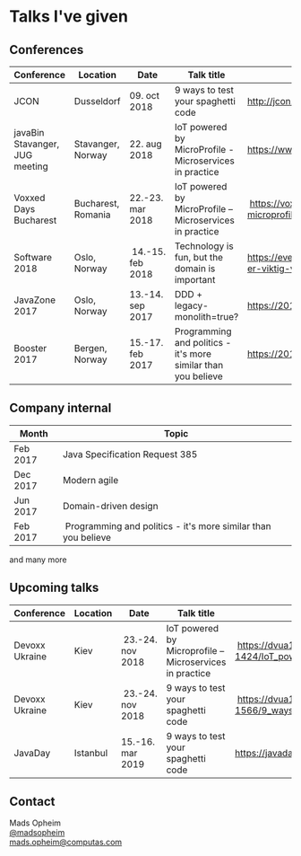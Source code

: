 # Talks I've given

## Conferences
Conference | Location | Date | Talk title | URL
--- | --- | --- | --- | ---
JCON | Dusseldorf | 09. oct 2018 | 9 ways to test your spaghetti code | http://jcon.one/en |
javaBin Stavanger, JUG meeting | Stavanger, Norway | 22. aug 2018 | IoT powered by MicroProfile - Microservices in practice | https://www.meetup.com/javaBin-Stavanger/events/253537920/
Voxxed Days Bucharest | Bucharest, Romania | 22.-23. mar 2018 | IoT powered by MicroProfile – Microservices in practice| https://voxxeddays.com/romania/2018/01/16/iot-powered-by-microprofile-microservices-in-practice/
Software 2018 | Oslo, Norway | 14.-15. feb 2018 | Technology is fun, but the domain is important | https://event.dnd.no/software/sessions/teknologi-er-artig-men-domenet-er-viktig-vanne-landro-og-mads-opheim-computas/ |
JavaZone 2017 | Oslo, Norway | 13.-14. sep 2017 | DDD + legacy-monolith=true? | https://2017.javazone.no/program/bcbb8c889b204ddbb59a4c5d67035897 |
Booster 2017 | Bergen, Norway | 15.-17. feb 2017 | Programming and politics - it's more similar than you believe | https://2017.boosterconf.no/talks/877 |


## Company internal
Month | Topic
--- | ---
Feb 2017 | Java Specification Request 385 |
Dec 2017 | Modern agile |
Jun 2017 | Domain-driven design
Feb 2017 | Programming and politics - it's more similar than you believe
and many more

## Upcoming talks
Conference | Location | Date | Talk title | URL
--- | --- | --- | --- | ---
Devoxx Ukraine | Kiev | 23.-24. nov 2018 | IoT powered by Microprofile – Microservices in practice | https://dvua18.confinabox.com/talk/NBH-1424/IoT_powered_by_Microprofile_%E2%80%93_Microservices_in_practice
Devoxx Ukraine | Kiev | 23.-24. nov 2018 | 9 ways to test your spaghetti code | https://dvua18.confinabox.com/talk/XGY-1566/9_ways_to_test_your_spaghetti_code
JavaDay | Istanbul | 15.-16. mar 2019 | 9 ways to test your spaghetti code | https://javaday.istanbul/ | 




## Contact
Mads Opheim<br />
[@madsopheim](https://twitter.com/madsopheim)<br />
[mads.opheim@computas.com](mailto:mads.opheim@computas.com)
